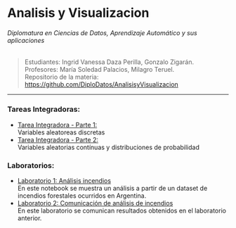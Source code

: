 
# Analisis y Visualizacion
###### Diplomatura en Ciencias de Datos, Aprendizaje Automático y sus aplicaciones

> Estudiantes: Ingrid Vanessa Daza Perilla, Gonzalo Zigarán. <br/>
> Profesores: María Soledad Palacios, Milagro Teruel. <br/>
> Repositorio de la materia: https://github.com/DiploDatos/AnalisisyVisualizacion <br/>

---


### Tareas Integradoras:
- [Tarea Integradora - Parte 1:  ](https://github.com/gonzigaran/DiploDatos2018/blob/master/AyV/TareaIntegradora-Parte1.ipynb) <br/>
Variables aleatoreas discretas
- [Tarea Integradora - Parte 2:  ](https://github.com/gonzigaran/DiploDatos2018/blob/master/AyV/TareaIntegradora-Parte2.ipynb) <br/>
Variables aleatorias contínuas y distribuciones de probabilidad 

### Laboratorios:
- [Laboratorio 1: Análisis incendios ](https://github.com/gonzigaran/DiploDatos2018/blob/master/AyV/lab1-incendios.ipynb) <br/>
En este notebook se muestra un análisis a partir de un dataset de incendios forestales ocurridos en Argentina.
- [Laboratorio 2: Comunicación de análisis de incendios](https://github.com/gonzigaran/DiploDatos2018/blob/master/AyV/lab2-incendios.ipynb) <br/>
En este laboratorio se comunican resultados obtenidos en el laboratorio anterior.
